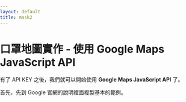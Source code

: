 ```yaml
---
layout: default
title: mask2
---
```


# 口罩地圖實作 - 使用 Google Maps JavaScript API

有了 API KEY 之後，我們就可以開始使用 **Google Maps JavaScript API** 了。

首先，先到 Google 官網的說明裡面複製基本的範例。

<pre class="prettyprint"><code class="language-html">
<!DOCTYPE html>
<html>
  <head>
    <title>Simple Map</title>
    <meta name="viewport" content="initial-scale=1.0">
    <meta charset="utf-8">
    <style>
      /* Always set the map height explicitly to define the size of the div
       * element that contains the map. */
      #map {
        height: 100%;
      }
      /* Optional: Makes the sample page fill the window. */
      html, body {
        height: 100%;
        margin: 0;
        padding: 0;
      }
    </style>
  </head>
  <body>
    <div id="map"></div>
    <script>
      var map;
      function initMap() {
        map = new google.maps.Map(document.getElementById('map'), {
          center: {lat: -34.397, lng: 150.644},
          zoom: 8
        });
      }
    </script>
    <script src="https://maps.googleapis.com/maps/api/js?key=YOUR_API_KEY&callback=initMap"
    async defer></script>
  </body>
</html>
</code></pre>

然後把 **YOUR_API_KEY** 改成你剛剛申請的 API KEY，應該就可以顯示滿版的 Google Map 了。

如果你的地圖顯示成灰色，且有 **"For development purposes only"** 的字樣，那就是你的專案沒有連結的帳單帳戶，你需要建立一個帳單帳戶，又或者是你連 API KEY 都不給(如果是要練習的話就不用給,把 `key=YOUR_API_KEY&` 拿掉)；如果你的地圖顯示 **"糟糕！出了點狀況。"**，那就是你的 API KEY 沒改，或者是限制金鑰的設定問題。

# Map Options 必要選項

每個地圖都有2個必要選項，**center** 以及 **zoom**。

範例中 Map 的 **center**(地圖中心經緯度)，顯示的是澳洲雪梨附近，你可以開 Google Map 定位一個定位點，例如高雄火車站，然後你可以在網址列看到經緯度。

在 **@** 後面的是緯度及經度，這個代表地圖的中心點，後面的 **!3d** 及 **!4d**才是你的標示點的緯度及經度，修改後的經緯度如下。

<pre class="prettyprint linenums"><code class="language-javascript">center: {lat: 22.6393936, lng: 120.3025675}</code></pre>

**lat** 代表的緯度，**lng** 則是經度。*

**zoom** 是指地圖的縮放層級，它可以設定 **0 ~ 22** 的值，常用的縮放層級如下：

* 1：世界層級
* 5：洲層級
* 10：城市層級
* 15：街道層級 
* 20：建築物層級

我們把範例地圖的縮放層級修改為街道層級。

<pre class="prettyprint linenums"><code class="language-javascript">zoom: 15</code></pre>

我們的地圖可以正確顯示之後，接下來我們就可以嘗試看看放置地圖標記(Marker)。

> 範例：[使用 Google Maps JavaScript API 載入地圖](https://e87042170.github.io/mask-map/demo/google-map-javascript-api.html)

<pre>
<!DOCTYPE html>
<html>
  <head>
    <title>Simple Map</title>
    <meta name="viewport" content="initial-scale=1.0">
    <meta charset="utf-8">
    <style>
      /* Always set the map height explicitly to define the size of the div
       * element that contains the map. */
      #map {
        height: 100%;
      }
      /* Optional: Makes the sample page fill the window. */
      html, body {
        height: 100%;
        margin: 0;
        padding: 0;
      }
    </style>
  </head>
  <body>
    <div id="map"></div>
    <script>
      var map;
      function initMap() {
        map = new google.maps.Map(document.getElementById('map'), {
          center: {lat: -34.397, lng: 150.644},
          zoom: 8
        });
      }
    </script>
    <script src="https://maps.googleapis.com/maps/api/js?key=YOUR_API_KEY&callback=initMap"
    async defer></script>
  </body>
</html>
</pre>
